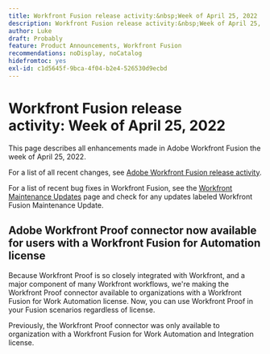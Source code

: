 ```yaml
---
title: Workfront Fusion release activity:&nbsp;Week of April 25, 2022
description: Workfront Fusion release activity:&nbsp;Week of April 25, 2022
author: Luke
draft: Probably
feature: Product Announcements, Workfront Fusion
recommendations: noDisplay, noCatalog
hidefromtoc: yes
exl-id: c1d5645f-9bca-4f04-b2e4-526530d9ecbd
---
```

# Workfront Fusion release activity:&nbsp;Week of April 25, 2022

This page describes all enhancements made in Adobe Workfront Fusion the week of April 25, 2022.

For a list of all recent changes, see [Adobe Workfront Fusion release activity](/help/workfront-fusion/fusion-product-releases/fusion-release-activity.md).

For a list of recent bug fixes in Workfront Fusion, see the [Workfront Maintenance Updates](https://experienceleague.adobe.com/docs/workfront-known-issues/releases/current-updates.html) page and check for any updates labeled Workfront Fusion Maintenance Update.

## Adobe Workfront Proof connector now available for users with a Workfront Fusion for Automation license

Because Workfront Proof is so closely integrated with Workfront, and a major component of many Workfront workflows, we're making the Workfront Proof connector available to organizations with a Workfront Fusion for Work Automation license. Now, you can use Workfront Proof in your Fusion scenarios regardless of license.

Previously, the Workfront Proof connector was only available to organization with a Workfront Fusion for Work Automation and Integration license.
